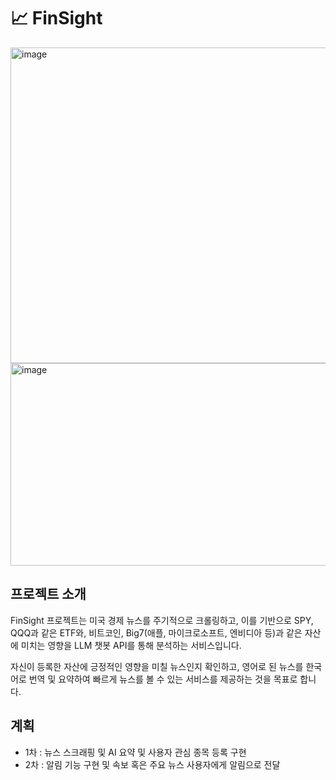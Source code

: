 # 📈 FinSight

<img width="1136" height="505" alt="image" src="https://github.com/user-attachments/assets/a106a5d4-f7ba-4be0-be3b-daca917b7a2a" />
<img width="1917" height="324" alt="image" src="https://github.com/user-attachments/assets/45ebb257-5bb3-49f0-9f4d-1764d4f7d44a" />


## 프로젝트 소개

FinSight 프로젝트는 미국 경제 뉴스를 주기적으로 크롤링하고, 이를 기반으로 SPY, QQQ과 같은 ETF와, 비트코인, Big7(애플, 마이크로소프트, 엔비디아 등)과 같은 자산에 미치는 영향을 LLM 챗봇
API를 통해 분석하는 서비스입니다.

자신이 등록한 자산에 긍정적인 영향을 미칠 뉴스인지 확인하고, 영어로 된 뉴스를 한국어로 번역 및 요약하여 빠르게 뉴스를 볼 수 있는 서비스를 제공하는 것을 목표로 합니다.

## 계획

- 1차 : 뉴스 스크래핑 및 AI 요약 및 사용자 관심 종목 등록 구현
- 2차 : 알림 기능 구현 및 속보 혹은 주요 뉴스 사용자에게 알림으로 전달
